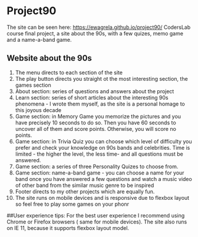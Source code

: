 # Project90
The site can be seen here: https://ewagrela.github.io/project90/
CodersLab course final project, a site about the 90s, with a few quizes, memo game and a name-a-band game.
## Website about the 90s

1. The menu directs to each section of the site
2. The play button directs you straight ot the most interesting section, the games section
3. About section: series of questions and answers about the project
4. Learn section: series of short articles about the interesting 90s phenomena - I wrote them myself, as the site is a personal homage to this joyous decade
5. Game section: in Memory Game you memorize the pictures and you have precisely 10 seconds to do so. Then you  have 60 seconds to uncover all of them and score points. Otherwise, you will score no points.
6. Game section: in Trivia Quiz you can choose which level of difficulty you prefer and check your knowledge on 90s bands and celebrities. Time is limited - the higher the level, the less time- and all questions must be answered.
7. Game section: a series of three Personality Quizes to choose from. 
8. Game section: name-a-band game - you can choose a name for your band once you have answered a few questions and watch a music video of other band from the similar music genre to be inspired
9. Footer directs to my other projects which are equally fun.
10. The site runs on mobile devices and is responsive due to flexbox layout so feel free to play some games on your phonr


##User experience tips:
For the best user experience I recommend using Chrome or Firefox browsers ( same for mobile devices). The site also runs on IE 11, because it supports flexbox layout model.

